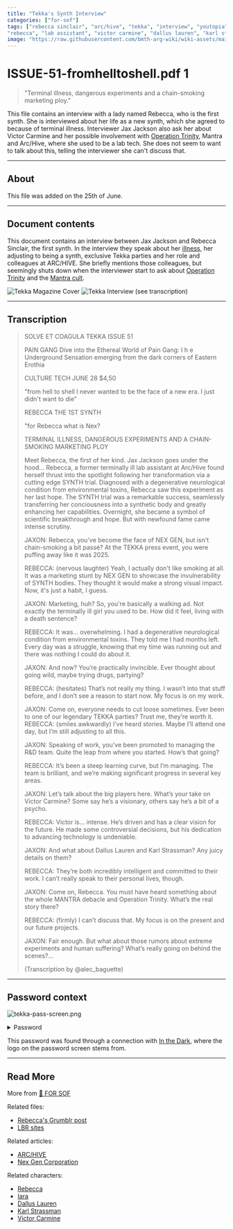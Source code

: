 ```yaml
---
title: "Tekka's Synth Interview"
categories: ["for-sof"]
tags: ["rebecca sinclair", "arc/hive", "tekka", "interview", "youtopia", "nex gen", "synths", "for sof", 
"rebecca", "lab assistant", "victor carmine", "dallus lauren", "karl strassman", "jax jackson"]
image: "https://raw.githubusercontent.com/bmth-arg-wiki/wiki-assets/main/files/tekka/tekka_cover.png"
---
```


# ISSUE-51-fromhelltoshell.pdf 1

> "Terminal illness, dangerous experiments and a chain-smoking marketing ploy."

This file contains an interview with a lady named Rebecca, who is the first synth. She 
is interviewed about her life as a new synth, which she agreed to because of terminal illness. 
Interviewer Jax Jackson also ask her about Victor Carmine and her possible involvement with 
[Operation Trinity](trinity_document), Mantra and Arc/Hive, where she used to be a lab tech. 
She does not seem to want to talk about this, telling the interviewer she can't discuss that.

***

## About

This file was added on the 25th of June.

***

## Document contents

This document contains an interview between Jax Jackson and Rebecca Sinclair, the 
first synth. In the interview they speak about her [illness](grumblr), her adjusting to being a synth, exclusive Tekka 
parties and her role and colleagues at ARC/HIVE. She briefly mentions those colleagues, but seemingly shuts down when 
the interviewer start to ask about [Operation Trinity](trinity_document) and the [Mantra cult](../lore/mantra).

![Tekka Magazine Cover](https://raw.githubusercontent.com/bmth-arg-wiki/wiki-assets/main/files/tekka/tekka_cover.png)
![Tekka Interview (see transcription)](https://raw.githubusercontent.com/bmth-arg-wiki/wiki-assets/main/files/tekka/tekka_interview.png)

***

## Transcription

> SOLVE ET COAGULA
> TEKKA
> ISSUE 51
>
> PAIN GANG
> Dive into the Ethereal World of Pain Gang:
> I         h         e
> Underground Sensation emerging from the dark corners of Eastern Erothia
>
> CULTURE TECH
> JUNE 28    $4,50
>
> "from hell to shell
> I never wanted to be the face of a new era.
> I just didn't want to die"
>
> REBECCA
> THE 1ST SYNTH 
>
> "for Rebecca what is Nex?
>
> TERMINAL ILLNESS, DANGEROUS EXPERIMENTS AND A CHAIN-SMOKING MARKETING PLOY
>
> Meet Rebecca, the first of her kind. Jax Jackson goes under the hood... 
> Rebecca, a former terminally ill lab assistant at Arc/Hive found herself 
> thrust into the spotlight following her transformation via a cutting edge 
> SYNTH trial. Diagnosed with a degenerative neurological condition from 
> environmental toxins, Rebecca saw this experiment as her last hope. The 
> SYNTH trial was a remarkable success, seamlessly transferring her 
> conciousness into a synthetic body and greatly enhancing her capabilities. 
> Overnight, she became a symbol of scientific breakthrough and hope. 
> But with newfound fame came intense scrutiny.
>
> JAXON: Rebecca, you've become the face of NEX GEN, but isn't chain-smoking 
> a bit passé? At the TEKKA press event, you were puffing away like it was 2025.
>
> REBECCA: (nervous laughter) Yeah, I actually don't like smoking at all. 
> It was a marketing stunt by NEX GEN to showcase the invulnerability of 
> SYNTH bodies. They thought it would make a strong visual impact. Now, 
> it's just a habit, I guess.
>
> JAXON: Marketing, huh? So, you're basically a walking ad. Not exactly the 
> terminally ill girl you used to be. How did it feel, living with a death 
> sentence?
>
> REBECCA: It was... overwhelming. I had a degenerative neurological 
> condition from environmental toxins. They told me I had months left. 
> Every day was a struggle, knowing that my time was running out and there 
> was nothing I could do about it.
>
> JAXON: And now? You’re practically invincible. Ever thought about going 
> wild, maybe trying drugs, partying?
>
> REBECCA: (hesitates) That’s not really my thing. I wasn’t into that stuff 
> before, and I don’t see a reason to start now. My focus is on my work. 
>
> JAXON: Come on, everyone needs to cut loose sometimes. Ever been to one 
> of our legendary TEKKA parties? Trust me, they’re worth it.
> REBECCA: (smiles awkwardly) I’ve heard stories. Maybe I’ll attend one day, 
> but I’m still adjusting to all this.
>
> JAXON: Speaking of work, you’ve been promoted to managing the R&D team. 
> Quite the leap from where you started. How’s that going?
>
> REBECCA: It’s been a steep learning curve, but I’m managing. The team is 
> brilliant, and we’re making significant progress in several key areas.
>
> JAXON: Let’s talk about the big players here. What’s your take on Victor 
> Carmine? Some say he’s a visionary, others say he’s a bit of a psycho.
>
> REBECCA: Victor is… intense. He’s driven and has a clear vision for the 
> future. He made some controversial decisions, but his dedication to 
> advancing technology is undeniable.
>
> JAXON: And what about Dallus Lauren and Karl Strassman? Any juicy details 
> on them?
>
> REBECCA: They’re both incredibly intelligent and committed to their work. 
> I can’t really speak to their personal lives, though.
>
> JAXON: Come on, Rebecca. You must have heard something about the whole 
> MANTRA debacle and Operation Trinity. What’s the real story there?
>
> REBECCA: (firmly) I can’t discuss that. My focus is on the present and 
> our future projects.
>
> JAXON: Fair enough. But what about those rumors about extreme experiments 
> and human suffering? What’s really going on behind the scenes?...
>
> (Transcription by @alec_baguette)

***

## Password context

![tekka-pass-screen.png](https://raw.githubusercontent.com/bmth-arg-wiki/wiki-assets/main/files/tekka/tekka-pass-screen.png)

<details class="password">
  <summary>Password</summary>

arc/hive
</details>

This password was found through a connection with [In the Dark](../music/amo-in-the-dark),
where the logo on the password screen stems from.

***

## Read More

More from [📁 FOR SOF](../for-sof)

Related files:

- [Rebecca's Grumblr post](grumblr)
- [LBR sites](lbr_sites)

Related articles:

- [ARC/HIVE](../lore/archive)
- [Nex Gen Corporation](../lore/nex-gen-corporation)

Related characters:

- [Rebecca](../characters/rebecca)
- [Iara](../characters/iara)
- [Dallus Lauren](../characters/dallus-lauren)
- [Karl Strassman](../characters/strassman)
- [Victor Carmine](../characters)
